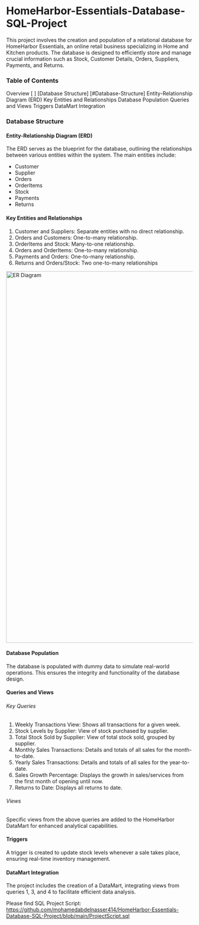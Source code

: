 # HomeHarbor-Essentials-Database-SQL-Project

This project involves the creation and population of a relational database for HomeHarbor Essentials, an online retail business specializing in Home and Kitchen products. The database is designed to efficiently store and manage crucial information such as Stock, Customer Details, Orders, Suppliers, Payments, and Returns.

### Table of Contents

Overview [ ]
[Database Structure] [#Database-Structure]
Entity-Relationship Diagram (ERD)
Key Entities and Relationships
Database Population
Queries and Views
Triggers
DataMart Integration


### Database Structure

#### Entity-Relationship Diagram (ERD)

The ERD serves as the blueprint for the database, outlining the relationships between various entities within the system. The main entities include:

* Customer
* Supplier
* Orders
* OrderItems
* Stock
* Payments
* Returns

#### Key Entities and Relationships

1. Customer and Suppliers: Separate entities with no direct relationship.
2. Orders and Customers: One-to-many relationship.
3. OrderItems and Stock: Many-to-one relationship.
4. Orders and OrderItems: One-to-many relationship.
5. Payments and Orders: One-to-many relationship.
6. Returns and Orders/Stock: Two one-to-many relationships

<img width="1002" alt="ER Diagram" src="https://github.com/user-attachments/assets/16251d85-299e-43b3-8a8a-0d4530d74756">

#### Database Population

The database is populated with dummy data to simulate real-world operations. This ensures the integrity and functionality of the database design.

#### Queries and Views

###### Key Queries

1. Weekly Transactions View: Shows all transactions for a given week.
2. Stock Levels by Supplier: View of stock purchased by supplier.
3. Total Stock Sold by Supplier: View of total stock sold, grouped by supplier.
4. Monthly Sales Transactions: Details and totals of all sales for the month-to-date.
5. Yearly Sales Transactions: Details and totals of all sales for the year-to-date.
6. Sales Growth Percentage: Displays the growth in sales/services from the first month of opening until now.
7. Returns to Date: Displays all returns to date.

###### Views

Specific views from the above queries are added to the HomeHarbor DataMart for enhanced analytical capabilities.

#### Triggers

A trigger is created to update stock levels whenever a sale takes place, ensuring real-time inventory management.

#### DataMart Integration

The project includes the creation of a DataMart, integrating views from queries 1, 3, and 4 to facilitate efficient data analysis.

Please find SQL Project Script: https://github.com/mohamedabdelnasser414/HomeHarbor-Essentials-Database-SQL-Project/blob/main/ProjectScript.sql 
